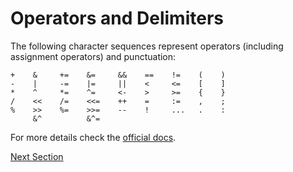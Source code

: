 # Operators and Delimiters
The following character sequences represent operators (including assignment operators) and punctuation:
```
+    &     +=    &=     &&    ==    !=    (    )
-    |     -=    |=     ||    <     <=    [    ]
*    ^     *=    ^=     <-    >     >=    {    }
/    <<    /=    <<=    ++    =     :=    ,    ;
%    >>    %=    >>=    --    !     ...   .    :
     &^          &^=
```

For more details check the [official docs](https://golang.org/ref/spec#Operators_and_punctuation).

[Next Section](declaring-variables.md)